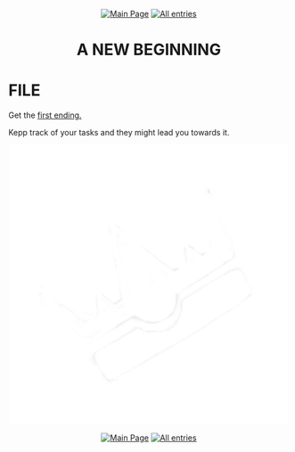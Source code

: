 <p align=center>
    <a href="../../">
        <img src="https://img.shields.io/badge/GO_TO-MAIN_PAGE-ffffff?style=for-the-badge&labelColor=000000&color=ffffff" title="Main Page" style="cursor: pointer;"/></a>
    <a href="../tree">
        <img src="https://img.shields.io/badge/GO_TO-ALL_ENTRIES-ffffff?style=for-the-badge&labelColor=000000&color=ffffff" title="All entries" style="cursor: pointer;"></a>
</p>

<h1 align="center">A NEW BEGINNING</h1>

# FILE

Get the <a href="../endings/1">first ending.</a>

Kepp track of your tasks and they might lead you towards it.

<p align="center">
    <img src="../../assets/images/achievements/AchEd1.png" title="A NEW BEGINNING" width="500">
</p>

<p align=center>
    <a href="../../">
        <img src="https://img.shields.io/badge/GO_TO-MAIN_PAGE-ffffff?style=for-the-badge&labelColor=000000&color=ffffff" title="Main Page" style="cursor: pointer;"/></a>
    <a href="../tree">
        <img src="https://img.shields.io/badge/GO_TO-ALL_ENTRIES-ffffff?style=for-the-badge&labelColor=000000&color=ffffff" title="All entries" style="cursor: pointer;"></a>
</p>